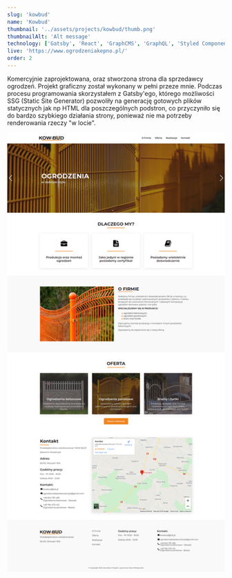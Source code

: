 ```yaml
---
slug: 'kowbud'
name: 'Kowbud'
thumbnail: '../assets/projects/kowbud/thumb.png'
thumbnailAlt: 'Alt message'
technology: ['Gatsby', 'React', 'GraphCMS', 'GraphQL', 'Styled Components']
live: 'https://www.ogrodzeniakepno.pl/'
order: 2
---
```


Komercyjnie zaprojektowana, oraz stworzona strona dla sprzedawcy ogrodzeń. Projekt graficzny został wykonany w pełni przeze mnie. Podczas procesu programowania skorzystałem z Gatsby'ego, którego możliwości SSG (Static Site Generator) pozwoliły na generację gotowych plików statycznych jak np HTML dla poszczególnych podstron, co przyczyniło się do bardzo szybkiego działania strony, ponieważ nie ma potrzeby renderowania rzeczy "w locie".

![Strona](../assets/projects/kowbud/full.png)
